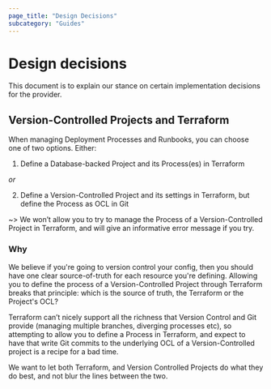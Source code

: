 ```yaml
---
page_title: "Design Decisions"
subcategory: "Guides"
---
```


# Design decisions

This document is to explain our stance on certain implementation decisions for the provider.

## Version-Controlled Projects and Terraform

When managing Deployment Processes and Runbooks, you can choose one of two options. Either:

1. Define a Database-backed Project and its Process(es) in Terraform

*or*

2. Define a Version-Controlled Project and its settings in Terraform, but define the Process as OCL in Git

~> We won’t allow you to try to manage the Process of a Version-Controlled Project in Terraform, and will give an informative error message if you try.

### Why
We believe if you're going to version control your config, then you should have one clear source-of-truth for each resource you're defining. Allowing you to define the process of a Version-Controlled Project through Terraform breaks that principle: which is the source of truth, the Terraform or the Project's OCL?

Terraform can’t nicely support all the richness that Version Control and Git provide (managing multiple branches, diverging processes etc), so attempting to allow you to define a Process in Terraform, and expect to have that write Git commits to the underlying OCL of a Version-Controlled project is a recipe for a bad time.

We want to let both Terraform, and Version Controlled Projects do what they do best, and not blur the lines between the two.
